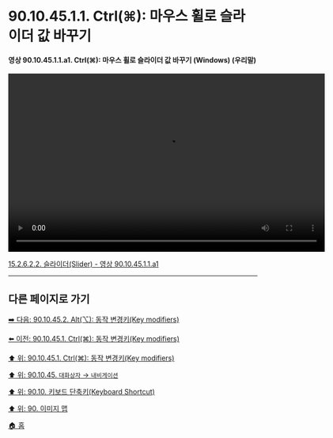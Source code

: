# 90.10.45.1.1. Ctrl(⌘): 마우스 휠로 슬라이더 값 바꾸기

<a id="90-10-45-01-01-a1"></a>

#### 영상 90.10.45.1.1.a1. Ctrl(⌘): 마우스 휠로 슬라이더 값 바꾸기 (Windows) (우리말)
<video controls="controls" width="640" height="360" src="https://github.com/wonder13662/gimp/assets/15767104/6ff67670-add6-4d5b-804a-d3fece820679"></video>

[15.2.6.2.2. 슬라이더(Slider) - 영상 90.10.45.1.1.a1](./15-02-06-02-02-slider.md#90-10-45-01-01-a1)

***

## 다른 페이지로 가기

[➡️ 다음: 90.10.45.2. Alt(⌥): 동작 변경키(Key modifiers)](./90-10-45-02-00-key_modifier-alt.md)

[⬅️ 이전: 90.10.45.1. Ctrl(⌘): 동작 변경키(Key modifiers)](./90-10-45-01-00-key_modifier-ctrl.md)

[⬆️ 위: 90.10.45.1. Ctrl(⌘): 동작 변경키(Key modifiers)](./90-10-45-01-00-key_modifier-ctrl.md)

[⬆️ 위: 90.10.45. `대화상자` → `내비게이션`](./90-10-45-00-dialog-navigation.md)

[⬆️ 위: 90.10. 키보드 단축키(Keyboard Shortcut)](./90-10-00-keyboard_shortcut.md)

[⬆️ 위: 90. 이미지 맵](./90-00-image-map.md)

[🏠 홈](./00-home.md)
